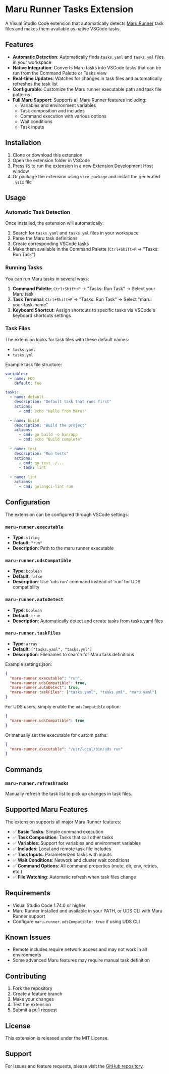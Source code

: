 # Maru Runner Tasks Extension

A Visual Studio Code extension that automatically detects [Maru Runner](https://github.com/defenseunicorns/maru-runner) task files and makes them available as native VSCode tasks.

## Features

- **Automatic Detection**: Automatically finds `tasks.yaml` and `tasks.yml` files in your workspace
- **Native Integration**: Converts Maru tasks into VSCode tasks that can be run from the Command Palette or Tasks view
- **Real-time Updates**: Watches for changes in task files and automatically refreshes the task list
- **Configurable**: Customize the Maru runner executable path and task file patterns
- **Full Maru Support**: Supports all Maru Runner features including:
  - Variables and environment variables
  - Task composition and includes
  - Command execution with various options
  - Wait conditions
  - Task inputs

## Installation

1. Clone or download this extension
2. Open the extension folder in VSCode
3. Press `F5` to run the extension in a new Extension Development Host window
4. Or package the extension using `vsce package` and install the generated `.vsix` file

## Usage

### Automatic Task Detection

Once installed, the extension will automatically:
1. Search for `tasks.yaml` and `tasks.yml` files in your workspace
2. Parse the Maru task definitions
3. Create corresponding VSCode tasks
4. Make them available in the Command Palette (`Ctrl+Shift+P` → "Tasks: Run Task")

### Running Tasks

You can run Maru tasks in several ways:

1. **Command Palette**: `Ctrl+Shift+P` → "Tasks: Run Task" → Select your Maru task
2. **Task Terminal**: `Ctrl+Shift+P` → "Tasks: Run Task" → Select "maru: your-task-name"
3. **Keyboard Shortcut**: Assign shortcuts to specific tasks via VSCode's keyboard shortcuts settings

### Task Files

The extension looks for task files with these default names:
- `tasks.yaml`
- `tasks.yml`

Example task file structure:
```yaml
variables:
  - name: FOO
    default: foo

tasks:
  - name: default
    description: "Default task that runs first"
    actions:
      - cmd: echo "Hello from Maru!"
  
  - name: build
    description: "Build the project"
    actions:
      - cmd: go build -o bin/app
      - cmd: echo "Build complete"
  
  - name: test
    description: "Run tests"
    actions:
      - cmd: go test ./...
      - task: lint
  
  - name: lint
    actions:
      - cmd: golangci-lint run
```

## Configuration

The extension can be configured through VSCode settings:

### `maru-runner.executable`
- **Type**: `string`
- **Default**: `"run"`
- **Description**: Path to the maru runner executable

### `maru-runner.udsCompatible`
- **Type**: `boolean`
- **Default**: `false`
- **Description**: Use 'uds run' command instead of 'run' for UDS compatibility

### `maru-runner.autoDetect`
- **Type**: `boolean`
- **Default**: `true`
- **Description**: Automatically detect and create tasks from tasks.yaml files

### `maru-runner.taskFiles`
- **Type**: `array`
- **Default**: `["tasks.yaml", "tasks.yml"]`
- **Description**: Filenames to search for Maru task definitions

Example settings.json:
```json
{
  "maru-runner.executable": "run",
  "maru-runner.udsCompatible": true,
  "maru-runner.autoDetect": true,
  "maru-runner.taskFiles": ["tasks.yaml", "tasks.yml", "maru.yaml"]
}
```

For UDS users, simply enable the `udsCompatible` option:
```json
{
  "maru-runner.udsCompatible": true
}
```

Or manually set the executable for custom paths:
```json
{
  "maru-runner.executable": "/usr/local/bin/uds run"
}
```

## Commands

### `maru-runner.refreshTasks`
Manually refresh the task list to pick up changes in task files.

## Supported Maru Features

The extension supports all major Maru Runner features:

- ✅ **Basic Tasks**: Simple command execution
- ✅ **Task Composition**: Tasks that call other tasks
- ✅ **Variables**: Support for variables and environment variables
- ✅ **Includes**: Local and remote task file includes
- ✅ **Task Inputs**: Parameterized tasks with inputs
- ✅ **Wait Conditions**: Network and cluster wait conditions
- ✅ **Command Options**: All command properties (mute, dir, env, retries, etc.)
- ✅ **File Watching**: Automatic refresh when task files change

## Requirements

- Visual Studio Code 1.74.0 or higher
- Maru Runner installed and available in your PATH, or UDS CLI with Maru Runner support
- Configure `maru-runner.udsCompatible: true` if using UDS CLI

## Known Issues

- Remote includes require network access and may not work in all environments
- Some advanced Maru features may require manual task definition

## Contributing

1. Fork the repository
2. Create a feature branch
3. Make your changes
4. Test the extension
5. Submit a pull request

## License

This extension is released under the MIT License.

## Support

For issues and feature requests, please visit the [GitHub repository](https://github.com/your-repo/maru-runner-vscode).
